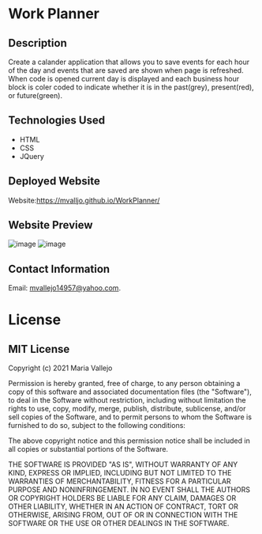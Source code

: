 # Work Planner
## Description 
Create a calander application that allows you to save events for each hour of the day and events that are saved are shown when page is refreshed. When code is opened current day is displayed and each business hour block is coler coded to indicate whether it is in the past(grey), present(red), or future(green). 
## Technologies Used
- HTML
- CSS
- JQuery
## Deployed Website
Website:https://mvalljo.github.io/WorkPlanner/
## Website Preview
![image](https://user-images.githubusercontent.com/86633258/133916518-8953643d-0b1e-4daf-804b-c383fcb217bf.png)
![image](https://user-images.githubusercontent.com/86633258/133916548-1d9b6ed0-7eb6-4536-8341-31d1f2d80512.png)
## Contact Information
Email: mvallejo14957@yahoo.com.
# License
## MIT License

Copyright (c) 2021 Maria Vallejo

Permission is hereby granted, free of charge, to any person obtaining a copy
of this software and associated documentation files (the "Software"), to deal
in the Software without restriction, including without limitation the rights
to use, copy, modify, merge, publish, distribute, sublicense, and/or sell
copies of the Software, and to permit persons to whom the Software is
furnished to do so, subject to the following conditions:

The above copyright notice and this permission notice shall be included in all
copies or substantial portions of the Software.

THE SOFTWARE IS PROVIDED "AS IS", WITHOUT WARRANTY OF ANY KIND, EXPRESS OR
IMPLIED, INCLUDING BUT NOT LIMITED TO THE WARRANTIES OF MERCHANTABILITY,
FITNESS FOR A PARTICULAR PURPOSE AND NONINFRINGEMENT. IN NO EVENT SHALL THE
AUTHORS OR COPYRIGHT HOLDERS BE LIABLE FOR ANY CLAIM, DAMAGES OR OTHER
LIABILITY, WHETHER IN AN ACTION OF CONTRACT, TORT OR OTHERWISE, ARISING FROM,
OUT OF OR IN CONNECTION WITH THE SOFTWARE OR THE USE OR OTHER DEALINGS IN THE
SOFTWARE.
